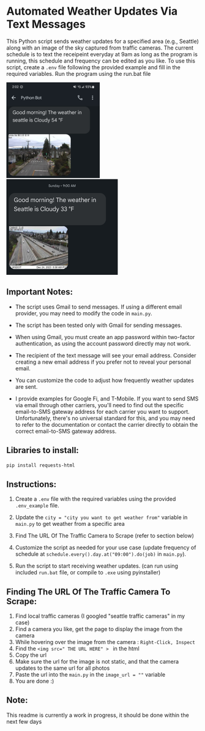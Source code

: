 
# Automated Weather Updates Via Text Messages

This Python script sends weather updates for a specified area (e.g., Seattle) along with an image of the sky captured from traffic cameras. 
The current schedule is to text the receipeint everyday at 9am as long as the program is running, this schedule and frequency can be edited as you like.
To use this script, create a `.env` file following the provided example and fill in the required variables. Run the program using the run.bat file

<p float="left">
  <img src="/assets/example1.jpg?raw=true" height="250">
 <img src="/assets/example2.jpg?raw=true" height="250">
</p>



## Important Notes:

- The script uses Gmail to send messages. If using a different email provider, you may need to modify the code in `main.py`.
  
- The script has been tested only with Gmail for sending messages.

- When using Gmail, you must create an app password within two-factor authentication, as using the account password directly may not work.

- The recipient of the text message will see your email address. Consider creating a new email address if you prefer not to reveal your personal email.

- You can customize the code to adjust how frequently weather updates are sent.

- I provide examples for Google Fi, and T-Mobile. If you want to send SMS via email through other carriers, you'll need to find out the specific email-to-SMS gateway address for each carrier you want to support. Unfortunately, there's no universal standard for this, and you may need to refer to the documentation or contact the carrier directly to obtain the correct email-to-SMS gateway address.

##  Libraries to install:

```bash
pip install requests-html
```


## Instructions:

1. Create a `.env` file with the required variables using the provided `.env_example` file.

2. Update the `city = "city you want to get weather from"` variable in `main.py` to get weather from a specific area

3. Find The URL Of The Traffic Camera to Scrape (refer to section below)

4. Customize the script as needed for your use case (update frequency of schedule at `schedule.every().day.at("09:00").do(job)` in `main.py`).

5. Run the script to start receiving weather updates. (can run using included `run.bat` file, or compile to `.exe` using pyinstaller)

## Finding The URL Of The Traffic Camera To Scrape:
1. Find local traffic cameras (I googled "seattle traffic cameras" in my case)
2. Find a camera you like, get the page to display the image from the camera
4. While hovering over the image from the camera : `Right-Click, Inspect` 
5. Find the `<img src=" THE URL HERE" > `  in the html
6. Copy the url
7. Make sure the url for the image is not static, and that the camera updates to the same url for all photos
8. Paste the url into the `main.py` in the `image_url = ""` variable
9. You are done :)


## Note:

This readme is currently a work in progress, it should be done within the next few days


